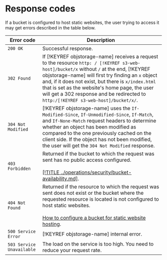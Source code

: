 # Response codes

If a bucket is configured to host static websites, the user trying to access it may get errors described in the table below.

| Error code | Description |
| ----------- | --------- |
| `200 OK` | Successful response. |
| `302 Found` | If [!KEYREF objstorage-name] receives a request to the resource `http: / [!KEYREF s3-web-host]/bucket/x` without `/` at the end, [!KEYREF objstorage-name] will first try finding an `x` object and, if it does not exist, but there is `x/index.html` that is set as the website's home page, the user will get a 302 response and be redirected to `http:/[!KEYREF s3-web-host]/bucket/x/`. |
| `304 Not Modified` | [!KEYREF objstorage-name] uses the `If-Modified-Since`, `If-Unmodified-Since`, `If-Match`, and `If-None-Match` request headers to determine whether an object has been modified as compared to the one previously cached on the client side. If the object has not been modified, the user will get the `304 Not Modified` response. |
| `403 Forbidden` | Returned if the bucket to which the request was sent has no public access configured.<br/><br/>[[!TITLE ../operations/security/bucket-availability.md]](../operations/security/bucket-availability.md). |
| `404 Not Found` | Returned if the resource to which the request was sent does not exist or the bucket where the requested resource is located is not configured to host static websites.<br/><br/>[How to configure a bucket for static website hosting](bucket-configuration.md). |
| `500 Service Error` | [!KEYREF objstorage-name] internal error. |
| `503 Service Unavailable` | The load on the service is too high. You need to reduce your request rate. |

